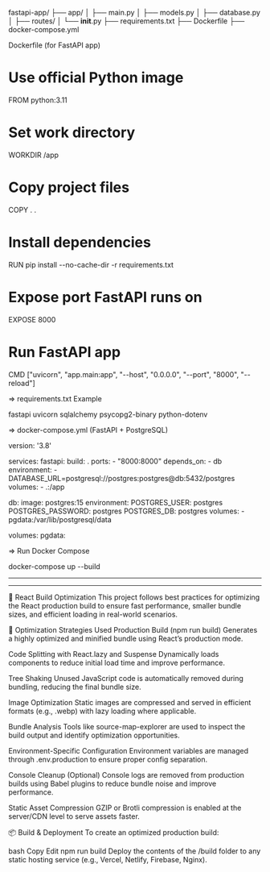 fastapi-app/
├── app/
│   ├── main.py
│   ├── models.py
│   ├── database.py
│   ├── routes/
│   └── __init__.py
├── requirements.txt
├── Dockerfile
├── docker-compose.yml

Dockerfile (for FastAPI app)    

# Use official Python image
FROM python:3.11

# Set work directory
WORKDIR /app

# Copy project files
COPY . .

# Install dependencies
RUN pip install --no-cache-dir -r requirements.txt

# Expose port FastAPI runs on
EXPOSE 8000

# Run FastAPI app
CMD ["uvicorn", "app.main:app", "--host", "0.0.0.0", "--port", "8000", "--reload"]


=> requirements.txt Example

fastapi
uvicorn
sqlalchemy
psycopg2-binary
python-dotenv

=>  docker-compose.yml (FastAPI + PostgreSQL)

version: '3.8'

services:
  fastapi:
    build: .
    ports:
      - "8000:8000"
    depends_on:
      - db
    environment:
      - DATABASE_URL=postgresql://postgres:postgres@db:5432/postgres
    volumes:
      - .:/app

  db:
    image: postgres:15
    environment:
      POSTGRES_USER: postgres
      POSTGRES_PASSWORD: postgres
      POSTGRES_DB: postgres
    volumes:
      - pgdata:/var/lib/postgresql/data

volumes:
  pgdata:

=> Run Docker Compose


docker-compose up --build

**********************************************************************************************
**********************************************************************************************

🚀 React Build Optimization
This project follows best practices for optimizing the React production build to ensure fast performance, smaller bundle sizes, and efficient loading in real-world scenarios.

🔧 Optimization Strategies Used
Production Build (npm run build)
Generates a highly optimized and minified bundle using React’s production mode.

Code Splitting with React.lazy and Suspense
Dynamically loads components to reduce initial load time and improve performance.

Tree Shaking
Unused JavaScript code is automatically removed during bundling, reducing the final bundle size.

Image Optimization
Static images are compressed and served in efficient formats (e.g., .webp) with lazy loading where applicable.

Bundle Analysis
Tools like source-map-explorer are used to inspect the build output and identify optimization opportunities.

Environment-Specific Configuration
Environment variables are managed through .env.production to ensure proper config separation.

Console Cleanup (Optional)
Console logs are removed from production builds using Babel plugins to reduce bundle noise and improve performance.

Static Asset Compression
GZIP or Brotli compression is enabled at the server/CDN level to serve assets faster.

📦 Build & Deployment
To create an optimized production build:

bash
Copy
Edit
npm run build
Deploy the contents of the /build folder to any static hosting service (e.g., Vercel, Netlify, Firebase, Nginx).